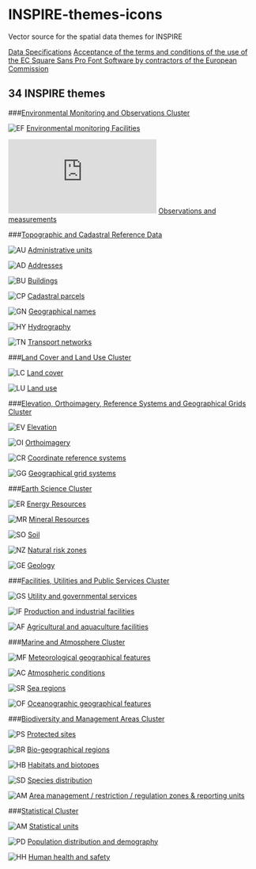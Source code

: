 # INSPIRE-themes-icons
Vector source for the spatial data themes for INSPIRE

[Data Specifications](http://inspire.ec.europa.eu/index.cfm/pageid/2/list/7)
[Acceptance of the terms and conditions
of the use of the EC Square Sans Pro Font Software
by contractors of the European Commission](http://ec.europa.eu/dgs/communication/services/visual_identity/pdf/font-form_en.pdf)


34 INSPIRE themes
-----

###[Environmental Monitoring and Observations Cluster](https://themes.jrc.ec.europa.eu/groups/profile/207/environmental-monitoring-and-observations-cluster)

![EF](https://themes.jrc.ec.europa.eu/imagen/20_IconAcronym_EF.png) [Environmental monitoring Facilities](https://themes.jrc.ec.europa.eu/groups/profile/1805/environmental-monitoring-facilities)

![OM](https://themes.jrc.ec.europa.eu/mod/ckeditor_extended/pages/thumbnail.php?guid=2059&name=iconOM_ls.png&site_guid=1) [Observations and measurements](https://themes.jrc.ec.europa.eu/groups/profile/1809/observations-and-measurements)

###[Topographic and Cadastral Reference Data](https://themes.jrc.ec.europa.eu/groups/profile/209/topographic-and-cadastral-reference-data)

![AU](https://themes.jrc.ec.europa.eu/imagen/4_IconAcronym_AU.png) [Administrative units](https://themes.jrc.ec.europa.eu/groups/profile/1841/administrative-units)

![AD](https://themes.jrc.ec.europa.eu/imagen/5_IconAcronym_AD.png) [Addresses](https://themes.jrc.ec.europa.eu/groups/profile/1849/addresses)

![BU](https://themes.jrc.ec.europa.eu/imagen/15_IconAcronym_BU.png) [Buildings](https://themes.jrc.ec.europa.eu/groups/profile/1853/buildings)

![CP](https://themes.jrc.ec.europa.eu/imagen/6_IconAcronym_CP.png) [Cadastral parcels](https://themes.jrc.ec.europa.eu/groups/profile/1845/cadastral-parcels)

![GN](https://themes.jrc.ec.europa.eu/imagen/3_IconAcronym_GN.png) [Geographical names](https://themes.jrc.ec.europa.eu/groups/profile/1837/geographical-names)

![HY](https://themes.jrc.ec.europa.eu/imagen/8_IconAcronym_HY.png) [Hydrography](https://themes.jrc.ec.europa.eu/groups/profile/1833/hydrography)

![TN](https://themes.jrc.ec.europa.eu/imagen/7_IconAcronym_TN.png) [Transport networks](https://themes.jrc.ec.europa.eu/groups/profile/1857/transport-networks)

###[Land Cover and Land Use Cluster](https://themes.jrc.ec.europa.eu/groups/profile/205/land-cover-and-land-use-cluster)

![LC](https://themes.jrc.ec.europa.eu/groupicon/1767/large/1417866817.jpg) [Land cover](https://themes.jrc.ec.europa.eu/groups/profile/1767/land-cover)

![LU](https://themes.jrc.ec.europa.eu/groupicon/1712/large/1417866700.jpg) [Land use](https://themes.jrc.ec.europa.eu/groups/profile/1712/land-use)

###[Elevation, Orthoimagery, Reference Systems and Geographical Grids Cluster](https://themes.jrc.ec.europa.eu/groups/profile/206/elevation-orthoimagery-reference-systems-geographical-grids)

![EV](https://themes.jrc.ec.europa.eu/groupicon/1793/large/1415628798.jpg) [Elevation](https://themes.jrc.ec.europa.eu/groups/profile/1793/elevation)

![OI](https://themes.jrc.ec.europa.eu/groupicon/1797/large/1415628760.jpg) [Orthoimagery](https://themes.jrc.ec.europa.eu/groups/profile/1797/orthoimagery)

![CR](https://themes.jrc.ec.europa.eu/groupicon/1958/large/1415627815.jpg) [Coordinate reference systems](https://themes.jrc.ec.europa.eu/groups/profile/1958/coordinate-reference-systems)

![GG](https://themes.jrc.ec.europa.eu/groupicon/1801/large/1415627896.jpg) [Geographical grid systems](https://themes.jrc.ec.europa.eu/groups/profile/1801/geographical-grid-systems)

###[Earth Science Cluster](https://themes.jrc.ec.europa.eu/groups/profile/131/geology-soil-natural-risk-zones-mineral-resources-energy-resources)

![ER](https://themes.jrc.ec.europa.eu/imagen/33_IconAcronym_ER.png) [Energy Resources](https://themes.jrc.ec.europa.eu/groups/profile/1829/energy-resources)

![MR](https://themes.jrc.ec.europa.eu/groupicon/1825/large/1416933959.jpg) [Mineral Resources](https://themes.jrc.ec.europa.eu/groups/profile/1825/mineral-resources)

![SO](https://themes.jrc.ec.europa.eu/imagen/16_IconAcronym_SO.png) [Soil](https://themes.jrc.ec.europa.eu/groups/profile/1821/soil)

![NZ](https://themes.jrc.ec.europa.eu/imagen/25_IconAcronym_AZ.png) [Natural risk zones](https://themes.jrc.ec.europa.eu/groups/profile/1817/natural-risk-zones)

![GE](https://themes.jrc.ec.europa.eu/imagen/13_IconAcronym_GE.png) [Geology](https://themes.jrc.ec.europa.eu/groups/profile/1813/geology)

###[Facilities, Utilities and Public Services Cluster](https://themes.jrc.ec.europa.eu/groups/profile/208/facilities-utilities-and-public-services-pf-af-us)

![GS](https://themes.jrc.ec.europa.eu/groupicon/1789/large/1415784541.jpg) [Utility and governmental services](https://themes.jrc.ec.europa.eu/groups/profile/1789/utility-and-governmental-services)

![IF](https://themes.jrc.ec.europa.eu/groupicon/1785/large/1415784653.jpg) [Production and industrial facilities](https://themes.jrc.ec.europa.eu/groups/profile/1785/production-and-industrial-facilities)

![AF](https://themes.jrc.ec.europa.eu/groupicon/1781/large/1415784740.jpg) [Agricultural and aquaculture facilities](https://themes.jrc.ec.europa.eu/groups/profile/1781/agricultural-and-aquaculture-facilities)

###[Marine and Atmosphere Cluster](https://themes.jrc.ec.europa.eu/groups/profile/213/marine-and-atmosphere-cluster)

![MF](https://themes.jrc.ec.europa.eu/imagen/27_IconAcronym_MF.png) [Meteorological geographical features](https://themes.jrc.ec.europa.eu/groups/profile/1867/meteorological-geographical-features)

![AC](https://themes.jrc.ec.europa.eu/imagen/26_IconAcronym_AC.png) [Atmospheric conditions](https://themes.jrc.ec.europa.eu/groups/profile/1865/atmospheric-conditions)

![SR](https://themes.jrc.ec.europa.eu/imagen/29_IconAcronym_SR.png) [Sea regions](https://themes.jrc.ec.europa.eu/groups/profile/1863/sea-regions)

![OF](https://themes.jrc.ec.europa.eu/imagen/28_IconAcronym_OF.png) [Oceanographic geographical features](https://themes.jrc.ec.europa.eu/groups/profile/1859/oceanographic-features)

###[Biodiversity and Management Areas Cluster](https://themes.jrc.ec.europa.eu/groups/profile/214/biodiversity-and-management-areas-cluster)

![PS](https://themes.jrc.ec.europa.eu/imagen/9_IconAcronym_PS.png) [Protected sites](https://themes.jrc.ec.europa.eu/groups/profile/1737/protected-sites)

![BR](https://themes.jrc.ec.europa.eu/imagen/30_IconAcronym_BR.png) [Bio-geographical regions](https://themes.jrc.ec.europa.eu/groups/profile/1762/bio-geographical-regions)

![HB](https://themes.jrc.ec.europa.eu/imagen/31_IconAcronym_HB.png) [Habitats and biotopes](https://themes.jrc.ec.europa.eu/groups/profile/1757/habitats-and-biotopes)

![SD](https://themes.jrc.ec.europa.eu/imagen/32_IconAcronym_SD.png) [Species distribution](https://themes.jrc.ec.europa.eu/groups/profile/2017/species-distribution)

![AM](https://themes.jrc.ec.europa.eu/imagen/24_IconAcronym_AM.png) [Area management / restriction / regulation zones & reporting units](https://themes.jrc.ec.europa.eu/groups/profile/1746/area-management-restriction-regulation-zones-reporting-units)

###[Statistical Cluster](https://themes.jrc.ec.europa.eu/groups/profile/45/statistical-units-population-distribution-human-health-and-safety)

![AM](https://themes.jrc.ec.europa.eu/imagen/14_IconAcronym_SU.png) [Statistical units](https://themes.jrc.ec.europa.eu/groups/profile/1749/statistical-units-su)

![PD](https://themes.jrc.ec.europa.eu/imagen/23_IconAcronym_PD.png) [Population distribution and demography](https://themes.jrc.ec.europa.eu/groups/profile/1772/population-distribution-demography-pd)

![HH](https://themes.jrc.ec.europa.eu/imagen/18_IconAcronym_HH.png) [Human health and safety](https://themes.jrc.ec.europa.eu/groups/profile/1777/human-health-and-safety-hh)
